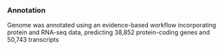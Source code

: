 ### Annotation

Genome was annotated using an evidence-based workflow incorporating protein and RNA-seq data, predicting 38,852 protein-coding genes and 50,743 transcripts

